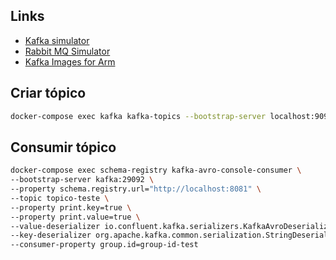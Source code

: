 ## Links

- [Kafka simulator](https://softwaremill.com/kafka-visualisation/) 
- [Rabbit MQ Simulator](http://tryrabbitmq.com/) 
- [Kafka Images for Arm](https://github.com/arm64-compat/confluent-platform
)

## Criar tópico
```bash
docker-compose exec kafka kafka-topics --bootstrap-server localhost:9092 --create --if-not-exists --topic topico-teste --partitions=3
```


## Consumir tópico

```bash
docker-compose exec schema-registry kafka-avro-console-consumer \
--bootstrap-server kafka:29092 \
--property schema.registry.url="http://localhost:8081" \
--topic topico-teste \
--property print.key=true \
--property print.value=true \
--value-deserializer io.confluent.kafka.serializers.KafkaAvroDeserializer \
--key-deserializer org.apache.kafka.common.serialization.StringDeserializer \
--consumer-property group.id=group-id-test
```